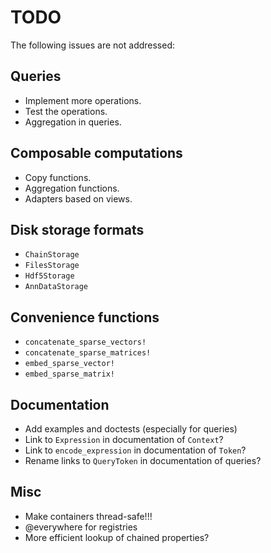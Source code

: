 # TODO

The following issues are not addressed:

## Queries

  - Implement more operations.
  - Test the operations.
  - Aggregation in queries.

## Composable computations

  - Copy functions.
  - Aggregation functions.
  - Adapters based on views.

## Disk storage formats

  - `ChainStorage`
  - `FilesStorage`
  - `Hdf5Storage`
  - `AnnDataStorage`

## Convenience functions

  - `concatenate_sparse_vectors!`
  - `concatenate_sparse_matrices!`
  - `embed_sparse_vector!`
  - `embed_sparse_matrix!`

## Documentation

  - Add examples and doctests (especially for queries)
  - Link to `Expression` in documentation of `Context`?
  - Link to `encode_expression` in documentation of `Token`?
  - Rename links to `QueryToken` in documentation of queries?

## Misc

  - Make containers thread-safe!!!
  - @everywhere for registries
  - More efficient lookup of chained properties?
